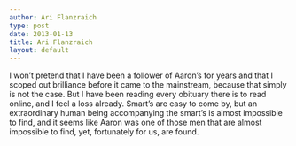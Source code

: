 ```yaml
---
author: Ari Flanzraich
type: post
date: 2013-01-13
title: Ari Flanzraich
layout: default
---
```

I won’t pretend that I have been a follower of Aaron’s for years and that I scoped out brilliance before it came to the mainstream, because that simply is not the case. But I have been reading every obituary there is to read online, and I feel a loss already. Smart’s are easy to come by, but an extraordinary human being accompanying the smart’s is almost impossible to find, and it seems like Aaron was one of those men that are almost impossible to find, yet, fortunately for us, are found.
